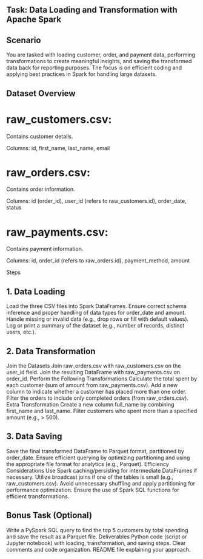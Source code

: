 ## Task: Data Loading and Transformation with Apache Spark

## Scenario
You are tasked with loading customer, order, and payment data, performing transformations to create meaningful insights, and saving the transformed data back for reporting purposes. The focus is on efficient coding and applying best practices in Spark for handling large datasets.

## Dataset Overview
# raw_customers.csv:
Contains customer details.

Columns: id, first_name, last_name, email
# raw_orders.csv:
Contains order information.

Columns: id (order_id), user_id (refers to raw_customers.id), order_date, status
# raw_payments.csv:
Contains payment information.

Columns: id, order_id (refers to raw_orders.id), payment_method, amount

Steps

## 1. Data Loading
Load the three CSV files into Spark DataFrames.
Ensure correct schema inference and proper handling of data types for order_date and amount.
Handle missing or invalid data (e.g., drop rows or fill with default values).
Log or print a summary of the dataset (e.g., number of records, distinct users, etc.).

## 2. Data Transformation
Join the Datasets
Join raw_orders.csv with raw_customers.csv on the user_id field.
Join the resulting DataFrame with raw_payments.csv on order_id.
Perform the Following Transformations
Calculate the total spent by each customer (sum of amount from raw_payments.csv).
Add a new column to indicate whether a customer has placed more than one order.
Filter the orders to include only completed orders (from raw_orders.csv).
Extra Transformation
Create a new column full_name by combining first_name and last_name.
Filter customers who spent more than a specified amount (e.g., > 500).

## 3. Data Saving
Save the final transformed DataFrame to Parquet format, partitioned by order_date.
Ensure efficient querying by optimizing partitioning and using the appropriate file format for analytics (e.g., Parquet).
Efficiency Considerations
Use Spark caching/persisting for intermediate DataFrames if necessary.
Utilize broadcast joins if one of the tables is small (e.g., raw_customers.csv).
Avoid unnecessary shuffling and apply partitioning for performance optimization.
Ensure the use of Spark SQL functions for efficient transformations.

## Bonus Task (Optional)
Write a PySpark SQL query to find the top 5 customers by total spending and save the result as a Parquet file.
Deliverables
Python code (script or Jupyter notebook) with loading, transformation, and saving steps.
Clear comments and code organization.
README file explaining your approach.
